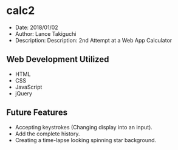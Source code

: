 # calc2
* Date: 2018/01/02
* Author: Lance Takiguchi
* Description: Description: 2nd Attempt at a Web App Calculator

## Web Development Utilized 
* HTML
* CSS
* JavaScript
* jQuery

## Future Features
* Accepting keystrokes (Changing display into an input).
* Add the complete history.
* Creating a time-lapse looking spinning star background.
